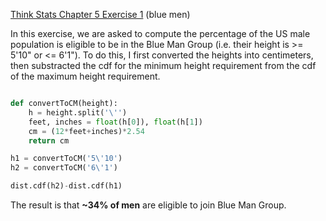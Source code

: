 [Think Stats Chapter 5 Exercise 1](http://greenteapress.com/thinkstats2/html/thinkstats2006.html#toc50) (blue men)

In this exercise, we are asked to compute the percentage of the US male population is eligible to be in the Blue Man Group (i.e. their height is >= 5'10" or <= 6'1"). To do this, I first converted the heights into centimeters, then substracted the cdf for the minimum height requirement from the cdf of the maximum height requirement.

```python

def convertToCM(height):
    h = height.split('\'')
    feet, inches = float(h[0]), float(h[1])
    cm = (12*feet+inches)*2.54
    return cm

h1 = convertToCM('5\'10')
h2 = convertToCM('6\'1')

dist.cdf(h2)-dist.cdf(h1)
```
The result is that <b>~34% of men</b> are eligible to join Blue Man Group.

